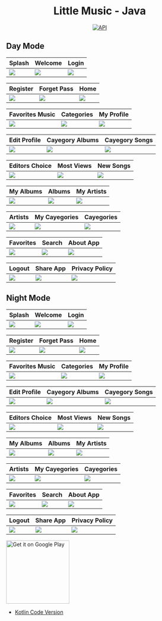 <h1 align="center">Little Music - Java</h1>

<p align="center">
  <a href="https://android-arsenal.com/api?level=25"><img alt="API" src="https://img.shields.io/badge/API-23%2B-brightgreen.svg?style=flat"/></a>
</p>

## Day Mode
Splash | Welcome | Login 
--- | --- | --- | 
![](https://blogger.googleusercontent.com/img/a/AVvXsEjKWrrypKKi7KdryexPavfZypt8lh1wGi7ICGso2-r1hjk18gGasGyS0b9aVIYJ2yPLh9-jKi1W-9MagGvH8uXnAWm71HW5R47w8c1l0oB0R5O_RyA4OT_kUXqBFIoeGdQZBwxNYJ_aTd5Lraz4--wvMCxNQ28p-Webzi1A6L6VSgakzzuFF1wv9_gWmw) | ![](https://blogger.googleusercontent.com/img/a/AVvXsEhP292H_YNsvgJi-cqXQRxuHKyqLXoouMIlb8V3uk5cWjbQmqzd5t67w1Bj0jArzetx5P8e9tu6mrOOcE_rU7X23wocPQS3gCO_w7vqzNiUxhF39dVQpsum7akmwvplJP7p6oyOv8ZRlAA9dPk4ahc7tTSSeAN7sLcGsR-JMY5vOZyFS0ygIBgmosx7ew) | ![](https://blogger.googleusercontent.com/img/a/AVvXsEj6X2IkMJGPRjqPIV5SdAWtrrBFwEgG22C9SArDPLgkEBdqHj6gNMQwtDQQesNktPPXLu3AnEzZjAatX8Yz_1SoEdz3R8nQharNqlDGYZhzDj-4Qzm8Wj-7rZckrsdGVM4d58GvwKWp_9f6rYK-ZSPjXRUYsplVLsT5V_C4tzM8vJa0UnV40oAGKTab3Q) | 

Register | Forget Pass  | Home 
--- | --- | --- | 
![](https://blogger.googleusercontent.com/img/a/AVvXsEhbsLBYfu-LR4iyF8mXyqSqa2-3I2lush9iQKBkeiiFm-lee1VXA3JXgl4x8v4irWnwzZ1JHdB_nBrghjMczPi1lDKhYzedKZsll9EU83xRybTUpRw1rpeGzaC982c53-n9Ilu7552TY5n--hRjnMBWMSc8auqyvYjGEnCI4hhxxuIAcfSdl7T0WQqSaQ) | ![](https://blogger.googleusercontent.com/img/a/AVvXsEgzixLAJvX3z4wWt61NgBgLLVNsQD3iLql7B63QV6OXP45wYzffTgGGdlZTkmNkP9HeS_5bSDG_gYHWMZ5LhxcRlFp4nnc11VIALQTcoJ7HLaco43Bg4taRkOBwNmvB08-bkbD9LaLPnzs_TDs4Sn6FkGih8-Q0WiUkGyGGujD7o-CwyzSv_HRvwnpA_A) | ![](https://blogger.googleusercontent.com/img/a/AVvXsEivnsiIN2oZUhNbtQB9LvYpr-TYAbIfnlkAjx3HhUIod-9vO5lMrA9XrunraMMnlcRQL4zrkd6W8L-6JB2z-kclTxaxmYnQRsPXuoh5WXKoR1CelQ-8jmKsH4pEkhB8MCHheCoDCTvqjvNsaxffZD2Nhu2W8SJ7GXY6UfVP-USW-FbSz40HY4catb8CQA) | 

Favorites Music | Categories | My Profile 
--- | --- | --- | 
![](https://blogger.googleusercontent.com/img/a/AVvXsEiKEl8YyiEKmNJgp3iph2a28usAcMUTA5tEYEJxjLsECgPxXkg_LlCCtX-NCIANTW0MYbCLoV9ngCCWZVAXRVJM1kMwEE5IIHKVEhPPaGX1GrrmksoZ-wGtVKIqhypzX3Y-97JaWjStw5d7b5QPBDZhLSVJNmo-rNceF-KC-PtoR1U9m8ADPy3or_NbDQ) | ![](https://blogger.googleusercontent.com/img/a/AVvXsEinnT_chq_CDSQhuQ-9X1Z0mvsoL1HmxD4kSs2dMrMiVYspZHoG-WxiHDJleYCtgkNPdxdVTPlOpkfts4PDEGAENJkRyJ7s6xrmRdsKDWASf5CLZUGP9TVz_aYv8Wt3k1rS9wld7hM2-TPv9e10tLmA1YmsZgma3wKzPCEQu6utT7-0xUE5UfpdvPYuQw) | ![](https://blogger.googleusercontent.com/img/a/AVvXsEie52nXTWyyKFOy5xCCfjeAxD7cHRfkC5CDADPyNnoH_dqJuferZrRgToBNLY_d7qAucu-jHSWSF9ICvENbv9N_Ou9zRNSN2sCcrJHaTNn6QMMFielQBEX3178g1kv8kmpBRDCkb_ZttqnsgtTINT-BMmpbriOWaqmtX3fsPc0p3KIXpkC7_FgxShA6UA) | 

Edit Profile | Cayegory Albums | Cayegory Songs 
--- | --- | --- | 
![](https://blogger.googleusercontent.com/img/a/AVvXsEjO60CoBc2TxdYl8pEqj3LlEhToxuOdRm4GvFTC1VACbxR73mwvCPibUO8sL11jZsPghjm1bOO-fkI3lkSD3jDwXKhDLJ8XXE9m0wePvy2hsZhbYiLCuOI49RO_7vhw9ZD4rVHCnnMTksxwEtGnb5FkomAzY0uzgGXRKj1krqx2eIhQKLe5S2x4oHPILA) | ![](https://blogger.googleusercontent.com/img/a/AVvXsEiuJh6OO7CANaJYRzhmxXPT4IrsX2t5F1dxMuh0c6QbqdYX8tH-LxR8d_oLqyEpJ5RhiGzceRQEPUKvsU34mgq8iG0_HbpufQ_qpLlB17Cey8nT10AYDDzxD3FUXzC_r1wJF0SwYxNrZrhhuuGsBln3vxmSHWFneRrntB1cePNpSdBlGQauNNB5TakRdw) | ![](https://blogger.googleusercontent.com/img/a/AVvXsEjMb9C2060nM0mp0ONoDD9UE0MEebq6G65wDt4YUmzOZgOYeHipg-ceyGF-LOoDDhhS_ymaPwT1JfgRJlFyxOlnvb2BAvxr3fvY0_stwdFxZhuGw8pu8hIxSOlqWnHpMRenw0ldqxkO4Xb6BiFSM1RX06Sg33zDziex8qNFVAzhexIG6VI3ZjYXYsj_uQ) | 

Editors Choice | Most Views | New Songs 
--- | --- | --- | 
![](https://blogger.googleusercontent.com/img/a/AVvXsEgSKpARuuLuhlu5sOuDVduATtKO36T64-40-6Kko_3tFo7UXZDz-O02TfrapvT3JE80JT7iKvIgV6caIHfN3cR6eM9lKyLMjsFsJ7M6aKzEFn-oknE3MvKBM0PguHWLZkwUm6hbQxhMBFSS21msWDEVKtH0AQV3V4IlApZH5lbEWH2_Pd-E1tejSypfFQ) | ![](https://blogger.googleusercontent.com/img/a/AVvXsEhbOm_bTCAsn1YQHuAFt5XxVotRYImaQEsdllecvD841kcoy7Bc3znV_OyPHhjcED6QlrkKtV2zFyzL4Nb4jX6gKWb-ORkM4ZBkNMbIEsqi60IzxtkPVPphoFzghVWwpLk32x9X_z-KfKzQFGB9q2AjfWSLgbgzIo8jcK5iIcfX_amckcqhR2eUzYsPKQ) | ![](https://blogger.googleusercontent.com/img/a/AVvXsEh3yUOnFJCNviFEWv8UiGrVpfEVCLdMARLN0bbBt7GXMcLIpj4hJciuFoJh-Lz-B9ihoagTykNov-orI9MB1YuqlR1pUsGpEbHkgxMufF_AEjb9BpNETQxMkwsg3LDz7mhH8kZM8iWVaCspwket4hyf3ZvWJMg2D1qZ-luwiJJ2bTPkzUuc98-qPYSWPg) | 

My Albums | Albums | My Artists 
--- | --- | --- | 
![](https://blogger.googleusercontent.com/img/a/AVvXsEgoFQhG_HRUgloBTvw-LrWXFj3728OGEA11Uh3PneYI0DGvdVdru8sWx4gvU25_UwDL8O0FOobFyRTX-IMHWh45c1nJefyv0K4AojfxelC8gZghO73bcGfcTrXQU44QckZASKlYqKU79qBuzgaMPTp4ACYTFtyCj2nWtUehiLZ6t2gWTP4dOV_qkVfOeQ) | ![](https://blogger.googleusercontent.com/img/a/AVvXsEhGT6_zqOf9Vcw8bgnb3du6wzAZ6HJbZSwghnU_2hMcJnO7F_m6GrP_D-vGZOSqJWp5EO6STzfoUhD-1Mwm21S5TxsPaoIOmSyjhz7qAYA4wmx5LN6xJKdvsY-GL4lQN_dIUPgrGqiJeDjgetNlyiebAlZRZnCBjo_lk6IFvOY0pNfhjzEP2DEKv5gGaw) | ![](https://blogger.googleusercontent.com/img/a/AVvXsEi3UjjMu0u7sY2rpg-yImv5NokWgrdeo8K6Jqkny1laMonBQrw9awOI42mAY2ZeaAbKx192Zp_DNQCnLvLBNFEe3dk-j9jJPtqu1jghho5l1nu-y2qyh7M6l5lGihciZ_0OH41gZjhGkD5K2US9iDSW1HuAfbH1s4xVEQy6VzdtWLzDhtK2tAzw42G0MA) | 

Artists | My Cayegories | Cayegories 
--- | --- | --- | 
![](https://blogger.googleusercontent.com/img/a/AVvXsEg4THW4pEEbTqOpgkryfi5jYIesuJOWITsXT_YIJBY97KqHfY7yZVNjn3dQ2VvUQ0vzCKd6eVaTj7SddjpFRjcf2fDjzPLja0V6peeqHw6HxwEUweoXQR11x0RZB5x3Jr2269zR_Dy9tYTElfygOnsuRISlrwcopYFw38OpVBgKnThdcojGKi9fTX6BQg) | ![](https://blogger.googleusercontent.com/img/a/AVvXsEgZC4ZHvBoihCcT5YI4IoS64h3CkG2FJQoTUsghGbOmunOcA_Sgn5-H4kuHckG66nyrK_jyBSKA1Tp2csdSRm658ONdAyQRPCdEXPNm_5v7BkbeKZrd0mmDTYw_cMsHN_chCTK1Ri--8s_AL8nEW1JNEeovGDJmc6sHrSKTfDhpCcpYte9G9rHoBREzMA) | ![](https://blogger.googleusercontent.com/img/a/AVvXsEgOuUYscnvCkJ7Vh8_MTI3_ddo1_-49DXJQ0LSh9f-XDinn-OsSD_sOyMI-3dkRMM3-5ZNDxHKxvz5Rp5MdKBV1xhe9WYSaKopQeCNm5R4aWGr6tYpgwi6Vhhu3AidfxbcX3pIF0DUo1JvDZdjVTMASmdVcu__AEW95yPvC0dkk5Xj08Tqx2D9B2ZW4ZQ) | 

Favorites | Search | About App 
--- | --- | --- | 
![](https://blogger.googleusercontent.com/img/a/AVvXsEirq-tdFclPfoZKQmTSQuBxTqxuCJf4HTMPf3rj_icAdWRKAqLu_5cVRGUjmpN65zBjDgw4mCZdkYURmYGXA649RkRNVsGX88XPjoqMQq8F001XY7RvhujM3sZoRSLDuoCoC_eEYX3JI5a162TO0znJr5kN2wMLD-G4fIWPB4WqtGsOPBZYP5GUfOx8Tg) | ![](https://blogger.googleusercontent.com/img/a/AVvXsEjZP35bwpZwQiqSCg2S4eRk0V7tptk8GnPxh08hCbg4a_-XKCBXd78xvf6COTCO2TGn3Lv4cjxMoO0gemC4wFHzvjHrL8Cev-EBijwfLJnXZe6WbLJfVy_Q0qD9uA1EOail6Le1v-JSMdBUx_HLVHtlKzbcsMp6hAqEC-DeTWds6Z0rw3eXdMo1baXYrQ) | ![](https://blogger.googleusercontent.com/img/a/AVvXsEjMRmLkSt2rsVhtADHCkZ8BSsbq4uuM7-pkp8fwLHApDydN6gV_U8mvzFFbHUZQ8_91d5IL2EehRKhf-0Ukx3nT8KUoVC8rZ-tqmgH3swVCURXxvgI-ACaG0AAJnhBmCUg6n83yYGYDXhk3QLGEoRXzqNv_fMSZo0AvyBiH0W09Gnd-5rBKs3S2DdQvmg) | 

Logout | Share App | Privacy Policy 
--- | --- | --- | 
![](https://blogger.googleusercontent.com/img/a/AVvXsEgCfd_bW4M9NWClxLsJk-bXNnzZVFZqdAGg631aNYdCMERRwf55KA_iItuH0dSPWYZSGHZI9OFW30sUIXKVCCUoNPRWWzJXpqOAXhwUG40W5kmDN5uObuAHLeTEoeeuMWojq3L7dMtZB694tkufLQqhTJEfa9slquusjDhmnVl7MElX6QW_N1KqAgFreg) | ![](https://blogger.googleusercontent.com/img/a/AVvXsEgi7zDHBmXG1Wn5yxSaJX0PVFIrA57zq5nuqV0paOk8uZAuLxo4qUcETh53KXgzBHtN0T7NpuXsMpL84LE-MjfXnxBXAZbc2DkF3_N-sURIHg0rB6S0-sUHUw4FG68CoVNmgjQJZnPVmgQND7YAU3YO8kXnRYgA_Ik__-9Cc8SeJIPVhN8msC3iUC5Tdg) | ![](https://blogger.googleusercontent.com/img/a/AVvXsEjgqAjtzKyi67FMa9alcaHhzMhN1oP9N1SNJopGJJFMbA7SwZ0pDiEn4x5-XDM_9Ig9klqCGr4FpU2XMB5OAVXJ7TKrCSvbu34Wrcvd_JBduAOQEkW3f2BZcWRZgTfArvKzVYhsKnkRHI_5XNz401uUtOaWqqupECpt84aGVjws6RUixNeCnx5cFoi32A) | 

## Night Mode
Splash | Welcome | Login 
--- | --- | --- | 
![](https://blogger.googleusercontent.com/img/a/AVvXsEiy9TKcc8kNdEKYF3NS878r5_DQA-ZVc5YJvwAK1OsCbB9pDDNxMTsL6oTA_H30L9kF9ChvS54q1pzThxdgovgC3cdz4ntxQmFbL-BP37HYF5OtSxtX34k0axBuUetCY5lkyp6lOAcnHXXXje95NNmfKeVeEjQYS6tcim45InMYoJUK5YZnNE1xSsIrCA) | ![](https://blogger.googleusercontent.com/img/a/AVvXsEgArYEU-2Sxzbe4dWTYwUs5eEma10bkjxqwauZ_K9HGioq9-AEPYuBmPYEPQQf2OPpdpziFi_tg6vnUKP8l1LKQTZ9OOsn-OuAF77X421zrDSsgtN33QAGhz9LBBPISZXKTnuBFwel7aToaEAnbaHKQVMXlGk3XDKp92qCxJOu3Z_dwfQjm5_t5ClbMZA) | ![](https://blogger.googleusercontent.com/img/a/AVvXsEhcehB5nU3EfXxIcLMin1G6ItX4u5bITdSczY5-q6srBkmIlItV9n4PPb3LDPS1YzTc0TBMLfEmKUOt2ntvjHXkXtlD0u1YhQXWoNrDobEBBwdoxDtdb05udWgxI2T4SaEFHdwFDH-Sb61LxaFQm0NI-V8K4-jOkn7ZJytsuTMd2_pZyx-sd8aKqJde-Q) | 

Register | Forget Pass  | Home  
--- | --- | --- | 
![](https://blogger.googleusercontent.com/img/a/AVvXsEg8Ud5QzhGiKpUXtjWCuDIZKCz3jzj3MSaZV7msTFZqwlM7VIkYtoos-K6MjT6LhVhxLKzjHZSy-ptvf4CNrMlxVr9o7SfzwQr06h4qM4A9PAsOV76bw2x7oFlZffybsuVHJdisO5EVtWPWPSyYeJLCfZB0BsLfwYswEJqBVopkpv6KWBFr3xYEIeOc2w) | ![](https://blogger.googleusercontent.com/img/a/AVvXsEgSIqkZKqWET-gpaFA1l0BwGEt3-2ytMPueNqMZMBXDZ32966n5FmdLSwS3heZXEAVwW6BdrdHS0A8DmlMH1Gvr74o3cHyQuc2GgyqAZndnMDTZWY2rHofW8JQfI3ePjtuF3NcO0Ub2KvA6QakNK68d50XIiuUzjiG95IbEtyD44NUcnoBZpGvuLgw7cA) | ![](https://blogger.googleusercontent.com/img/a/AVvXsEjO3F6mii4RWbryIUNY93idOFvlm-ooY28kveZ_5PmY28RFOIpljNNPs2_y5Vc12bPk_UDuQthMRBc_UMHuTt14-T_TQEDAtXJh1h1Bj478DQlYvUq-WgtQbQ2mpUCAy6qN8LpaxXwc3c2Yx4R-XcVgXeTyKxKbqqrqRRfvfcQwT1-5XXyP_Zq9hrucEQ) | 

Favorites Music | Categories | My Profile  
--- | --- | --- | 
![](https://blogger.googleusercontent.com/img/a/AVvXsEhTVo8mennmB-idq4gec85_YAd3XOcuDuMFPvwTRvISLALr2pLhoJ0jyvwomis-k2zcg8wUIUnMe90p0bx1KJIlNMphj6xjjc-A3-VVYfTL9884jpjtF8-xLIsI8-PMBMDvpff6d-YcPvhPfboodwHXjSOSHT5L7xWPGA3aDS4ytbltyrbZjeTaii0G3w) | ![](https://blogger.googleusercontent.com/img/a/AVvXsEiE7I6hfCmh0lYwKw9JjWBFzatpCN_9nWvfPKQWfpiXnTeo00hdJVjeEGYJS4c37CV5Hcv7H2TFdXtRywqqO0pU43SNq_FIj9LVq7A75LZr-8tfRq7tgH5ZV1UaXFXqBjBCO4dxHtnsy2gTmks27DvvqE-XKvqS15T5_S4HoEdmtrdYwJDD9NyzAF6gZg) | ![](https://blogger.googleusercontent.com/img/a/AVvXsEhmx7WW4AoAuJQn-Vgnb9DvjWPWyRrn1dT3Q89EhnQ9j9PDzoa9rYH6rD3LJ6pKw9TItOL37yTzEc89zNYUqLFXUxrmXhkdp_rsgY7aXfCkHtuRnjkTpyOG5HwDicnmq1fCUB_H627lSshlEKzUFjBSfs9mr69BwoPFkW1x68EUIpX__UCrUsfIKG11sA) | 

Edit Profile | Cayegory Albums | Cayegory Songs 
--- | --- | --- | 
![](https://blogger.googleusercontent.com/img/a/AVvXsEjjrHu1i74ufImwSunT-patEp6pgKjCFpGY3SRy8Usbow2IPcQPPfSXuPHmv9j8f7uZ15K8oXKMjXegWvklHQH71n02HhWlFoibJMV4iQBfFA9qSzwaRfsk0783V8kJbJr66ULiCbu9z1OLu8bCVu6wjEhu4gBImrGOqH4c_Xt0sfC8iVggVZvLCt36SQ) | ![](https://blogger.googleusercontent.com/img/a/AVvXsEi7zkv3oE6uYXAHfn8IIlh2Ox_ybSMcoOaCvH4lGhSJ0mcmncePZdmaxNSqyMGSo8FoayVZRLT_BcRj7l1NLP5ZJ_J11RNeGCqKSGg_IABsPcKyVvY1fnHE0ga3ewa9mgz9UkaxTvP4lbYZW0olbv6WFB6guUjiSpuJM8-zwRBCbUE7RlUeBU06J4wJlA) | ![](https://blogger.googleusercontent.com/img/a/AVvXsEg6sLHhFfAaAU0cO9Ueahje-Z8Z2F80KSumkIFMYtOQz-44k_LjBQ8uOGP5saExnhltjwhCypGebvUOZTVtTr3V8qDl-tjlivbHPwYT2VSXRPI_a9SAyCTNuWeIW_7549we8YKRn_vVKc-XQCwzGsnaAZ9GXS9NfR9iRVcgLKaz2xpPAxqULt9dpEWJQQ) | 

Editors Choice | Most Views | New Songs 
--- | --- | --- | 
![](https://blogger.googleusercontent.com/img/a/AVvXsEjRzAitLtkdRoGHJWZtTonlT0s9S6MMjNaEq9McbVxTCprxPw795xbS94uL7_cjX8cLqkkdZ5JF1wAhzTzpMpPEHGX8KqwVdOx9wV01HRDm8xb5wIn8VSchG5Lh9xHOKZaclGqNAo4ka_ApYMPDI43mSfr5P02oxb9tdC4rNMr5cGepOqFP_P5jUFKjWQ) | ![](https://blogger.googleusercontent.com/img/a/AVvXsEguddAaBrUQofLSW4Juk2iXt9IcYEUex2v4yboZX1WY4ClrFcnj0Cl060UyshJ6Px8LejOKcVEa5iqRB7mdygQaUcBsqNmzUBgCt5ccbgGH54KUfB0wcHX_KMNX_olRZAO3RevQ-r0QxC8H3WAMkakJhQLrvw1YZeBbekLSMZEunProSuszb5w78QOobw) | ![](https://blogger.googleusercontent.com/img/a/AVvXsEiyyrAOY1aoowskpvPOPxlSS0zwqc6zpjzw903N_tIq2Dcugws_48mLoqj8pxlOisa9EKkVSBwgd5uK8stA4gDdSJmOD0Cx-asyF_LoRDLLh-yQ68hqCYQdNiplG2iTkvb0jqAiJChqLwVhcTJhL0cV1a15GFSwqIg0NGn2lIfKsIonsfUshoWQyb7WkA) | 

My Albums | Albums | My Artists  
--- | --- | --- | 
![](https://blogger.googleusercontent.com/img/a/AVvXsEhlq582AOSlf_yxtZSQnJQ1-mTKkX-4r8i0euN8hAAQhWjldzdX2M1yokn5y1kLYzVzemgXnkkzWfBSj-ACblQfMXrxE2ZsNfbQ3uTRRd9Cl8Mnxj27js4HziogTNVvd2qr47WojreeL-kv1thpxz-qdzk5r2i8tLnlSaRXtETl2kpUrKdngv67veszlg) | ![](https://blogger.googleusercontent.com/img/a/AVvXsEgho6KpBqXmm-_cPCrXxUXtcfvRWctQsx9wdQJGDIVangPjLOkqxZJ_hg6_4OpF9BqqiKB0i7XhehDyALvSH6CCpmdoXrhxeq6swKBG3_fVIDHBF4f4bRdrJlYOjKY3sS42lRibYwYUizm-cWMprQhXvc6TCcPA1SNPMz3sCQCaWY5waqM1OzZ-3a2CDQ) | ![](https://blogger.googleusercontent.com/img/a/AVvXsEjCcOiA6imWuC9j9NMQtwGX5SV6SLzD-1vp_hgBYdKfVEPZCFN7NM_lmDSTmB-M1vjK6Dl74Sq-CTUIxPXmTaxioz5qni12xDlyrKheKc_TlZBWrF1bYeHPiUlVfFaWbby6uP_4xb_Zt1_WWq6l3f6LLRqtESFtHDFIEfjk-QKoCGxkZYugkYH4nP7lAg) | 

Artists | My Cayegories | Cayegories  
--- | --- | --- | 
![](https://blogger.googleusercontent.com/img/a/AVvXsEjWVkbOw74bJgR4Xy6BymCc2IFEJg2Wrpu713ed-BM53gEKfUCcOEnLGSqri6CLtekVZPPpZ8w3O83lfcQhFL9UBSCKeA4sHF0zZYmMQP16GeQNmzXMgo1tba2aStAjdzZp97wJN3N0UtOZXI_l61pU11837cwM6IExpUxqzRUh6o6nfMbCZ40gKINT1w) | ![](https://blogger.googleusercontent.com/img/a/AVvXsEgDseC4LLpyWocRfwKQEF5ALGbI1_ut9Ery_FdREqko0eo8H55K8_jf3MPu5zEvC-KkxsqwXL_PX0HIx5Ow_ERmpVzxf5V7gQUorHuECSuhq9P-4HmRUTh5qLioOCi0HDMd7UsucL-5JEuXYFvLOIU48DtATF6C_fPUcVBP5A1YJpZqtBgnB24eozOYsw) | ![](https://blogger.googleusercontent.com/img/a/AVvXsEjVnWzYaXR2jlsHJSk3cUdvDjYmx5XTvOOpjE8UgQ_4ZFvTO-uyKJj5EVOUQ8dLMUCHQkgE8GmL-s39QVrII_7QttfHyTxW4liTxhE2_HT4VfwngwKpSJnUt_vqOnLJuNW9HIeeIbmFqxvHBwYxS38Ha9YlF8ziqzzfjbH5L7g1bp6xP9Get0Nv4xl4kA) | 

Favorites | Search | About App 
--- | --- | --- | 
![](https://blogger.googleusercontent.com/img/a/AVvXsEionJ5U2jMQlBWIk5zwdSxtsGRxeo0rmwLZSKwYorCvX40_L8BQtgAl4X3trNgpej0h0ZQthRqUweaNLXQFdWMFV8hIXybuuPjU7C9scCJXS-EJWlR8ba5RNpdaZYmWQjHMR3_jUFbW3jMjqjVDaJ2ZhA382JqzoPKUhjzwhFAMVn9AFANLRlO_U6z7xw) | ![](https://blogger.googleusercontent.com/img/a/AVvXsEj_WaRxAnSBbmS6fN_hHgaGOvaPvhm3u2VMUW-HoQYhJmXSE5O2afJqkUGULU1SrhhxK2dhjAB1wUPgAheiLBMwmJdeUT8d6qzSPYM6AI4gcyAb9xaHM7wlnZifUIQMy7pePO6Xy2z66E93ceIwqE-jmxggZl4MxG6xN522IDc5Rx-hJ_Rn80QRyaCIMQ) | ![](https://blogger.googleusercontent.com/img/a/AVvXsEjAWDlOU4SIW6qPoVVDRpEKXeazTjErkz7EXykPkyE-3dX_3zWtFfX1q7nSm0SkgY9yGa93hJdqQCNKz56MhLNhfHk6fEwXrNxvHnGuZJXx0YY4OfLf_6jpmnNURHB_v70I19axE5Dr3GNKN67gJLrdZFmpADX87O9vckXaFCnOWOJwDDVJdoAeptbwbg) | 

Logout | Share App | Privacy Policy 
--- | --- | --- | 
![](https://blogger.googleusercontent.com/img/a/AVvXsEhSWDG2K9upynKWDTPtgB-SHbdLR-Ceer4UaD778RLPl4h5GPf4ay5G1QTFTrE1_-rLPEe_h6ujwQoBSPQ4F7E9M-vbtHXIyAFPY0eISzQwEcfPJegD2xqgFw0AMoXt4l2CKABnQsHAiX4L1_XvKpK5j-QAs4TPnTCDerR1JdesqXwD0dGSvH33ufT-Rw) | ![](https://blogger.googleusercontent.com/img/a/AVvXsEglPSAJ9cHz3g9OJLN4BgpcScjdS2ygf8JLZCEyNYDgS_3iCoElDkaKUirm6zHV5srYGAuRHT3G1w9egJnH8Vr9M92pSBTzj3y6kTM4f847wevUPUUh7mNpkz2nhHMcjMQof2Tx9AebnDJDDgs4j_mX9mZuhwU5Y7oZrJ0dG8XdXDgzQefCTSR7tTfrRg) | ![](https://blogger.googleusercontent.com/img/a/AVvXsEhtVgbw67hWg1E0xGCU0_T4UhN0VuBbDAXbpHu4ZkZBXbY-5OPHMdDAiSpvgog7sDqoDXXvvX6TwzJjwieOV_ukrwgRPJFbInE9IXMiNdihqfw-0vpc5PiLo9cYAManILYTe_xvjaRiPltLcSTJ4IXZoH79tQTCcGUks3OHN6AdId3gYQCMwI9ThyZyfA) | 

<a href='https://play.google.com/store/apps/details?id=com.flatcode.littlemusic'><img alt='Get it on Google Play' src='https://play.google.com/intl/en_us/badges/images/generic/en_badge_web_generic.png' width="170px"/></a>
<br />

- [Kotlin Code Version](https://github.com/selimdawa/LittleMusicKotlin/)
